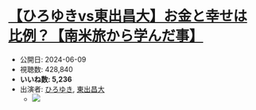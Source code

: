 # [【ひろゆきvs東出昌大】お金と幸せは比例？【南米旅から学んだ事】](https://www.youtube.com/watch?v=qJ7KsxiwBno)
-   公開日: 2024-06-09
-   視聴数: 428,840
-   **いいね数: 5,236**
-   出演者: [ひろゆき](/rehacq_fan/people/ひろゆき "wikilink"), [東出昌大](/rehacq_fan/people/東出昌大 "wikilink")
    - [![](https://img.youtube.com/vi/qJ7KsxiwBno/hqdefault.jpg)](https://www.youtube.com/watch?v=qJ7KsxiwBno)
